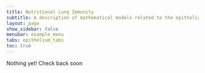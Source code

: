 ```yaml
---
title: Nutritional Lung Immunity
subtitle: A description of mathematical models related to the epithelium.
layout: page
show_sidebar: false
menubar: example_menu
tabs: epithelium_tabs
toc: true
---
```

<i class="fa fa-gear fa-spin fa-2x" style="color: firebrick"></i> Nothing yet! Check back soon
